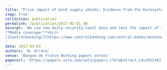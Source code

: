```yaml
---
title: "Price impact of bond supply shocks: Evidence from the Eurosystem's asset purchase program"
iswp: true
collection: publication
permalink: /publication/2017-03-01_AN
excerpt: 'We use new daily security-level data and test the impact of the Eurosystem’s Public sector purchase program (PSPP) on bond returns in the French bond market. We investigate three possible types of supply shocks: related to the cumulative past purchases (“stock”) since the start of the program, the transactions themselves on the day of the purchase (“flow”), and the variation in the expected total size of the program (“expected stock”). Our results show that having purchased 10% of a bond outstanding correlates with a decrease in yield of about -13 bps to -26 bps on average in the first year of implementation of the program, with larger effects in the most illiquid segments. <br/> <br/>
**Media coverage:**<br/>
[[Centralbanking]](https://www.centralbanking.com/central-banks/monetary-policy/unconventional-monetary-policy/3102756/french-paper-examines-impact-of-ecbs-pspp-on-bond-yields) [[AXA IM Research]](https://www.axa-im.com/en/content/-/asset_publisher/alpeXKk1gk2N/content/consider-this-price-impact-of-bond-supply-shocks-evidence-from-the-eurosystem-s-asset-purchase-program-/23818)
'
date: 2017-03-01
authors: 'W. Arrata'
venue: 'Banque de France Working papers series'
paperurl: 'https://papers.ssrn.com/sol3/papers.cfm?abstract_id=2952363'
---
```


